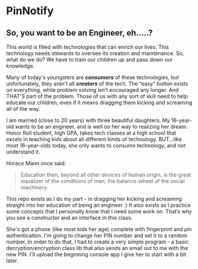 # PinNotify
## So, you want to be an Engineer, eh.....?

This world is filled with technologies that can enrich our lives. This technology needs stewards to oversee its creation and maintenance.  So, what do we do? We have to train our children up and pass down our knowledge.

Many of today's youngsters are **_consumers_** of these technologies, but unfortunately, they aren't all **_creators_** of the tech. The “easy” button exists on everything, while problem solving isn’t encouraged any longer. And THAT'S part of the problem. Those of us with any sort of skill need to help educate our children, even if it means dragging them kicking and screaming all of the way.  

I am married (close to 20 years) with three beautiful daughters. My 16-year-old wants to be an engineer, and is well on her way to realizing her dream. Honor Roll student, high GPA, takes tech classes at a high school that excels in teaching kids about all different kinds of technology. BUT...like most 16-year-olds today, she only wants to consume technology, and not understand it. 

Horace Mann once said:
>Education then, beyond all other devices of human origin, is the great equalizer of the conditions of men, the balance-wheel of the social machinery.

This repo exists as I do my part - in dragging her kicking and screaming straight into her education of being an engineer :)  It also exists as I practice some concepts that I personally know that I need some work on. That’s why you see a constructor and an interface in this class.

She's got a phone (like most kids her age) complete with fingerprint and pin authentication.  I'm going to change her PIN number and set it to a random number. In order to do that, I had to create a very simple program - a basic decryption/encryption class lib that also sends an email out to me with the new PIN.  I'll upload the beginning console app I give her to start with a bit later.
